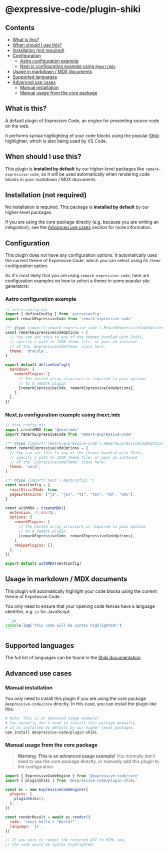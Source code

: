 # @expressive-code/plugin-shiki

## Contents

- [What is this?](#what-is-this)
- [When should I use this?](#when-should-i-use-this)
- [Installation (not required)](#installation-not-required)
- [Configuration](#configuration)
  - [Astro configuration example](#astro-configuration-example)
  - [Next.js configuration example using `@next/mdx`](#nextjs-configuration-example-using-nextmdx)
- [Usage in markdown / MDX documents](#usage-in-markdown--mdx-documents)
- [Supported languages](#supported-languages)
- [Advanced use cases](#advanced-use-cases)
  - [Manual installation](#manual-installation)
  - [Manual usage from the core package](#manual-usage-from-the-core-package)

## What is this?

A default plugin of Expressive Code, an engine for presenting source code on the web.

It performs syntax highlighting of your code blocks using the popular [Shiki](https://shiki.matsu.io/) highlighter, which is also being used by VS Code.

## When should I use this?

This plugin is **installed by default** by our higher-level packages like `remark-expressive-code`, so it will be used automatically when rendering code blocks in your markdown / MDX documents.

## Installation (not required)

No installation is required. This package is **installed by default** by our higher-level packages.

If you are using the core package directly (e.g. because you are writing an integration), see the [Advanced use cases](#advanced-use-cases) section for more information.

## Configuration

This plugin does not have any configuration options. It automatically uses the current theme of Expressive Code, which you can select using its `theme` configuration option.

As it's most likely that you are using `remark-expressive-code`, here are configuration examples on how to select a theme in some popular site generators:

### Astro configuration example

```js
// astro.config.mjs
import { defineConfig } from 'astro/config'
import remarkExpressiveCode from 'remark-expressive-code'

/** @type {import('remark-expressive-code').RemarkExpressiveCodeOptions} */
const remarkExpressiveCodeOptions = {
  // You can set this to any of the themes bundled with Shiki,
  // specify a path to JSON theme file, or pass an instance
  // of the `ExpressiveCodeTheme` class here:
  theme: 'dracula',
}

export default defineConfig({
  markdown: {
    remarkPlugins: [
      // The nested array structure is required to pass options
      // to a remark plugin
      [remarkExpressiveCode, remarkExpressiveCodeOptions],
    ],
  },
})
```

### Next.js configuration example using `@next/mdx`

```js
// next.config.mjs
import createMDX from '@next/mdx'
import remarkExpressiveCode from 'remark-expressive-code'

/** @type {import('remark-expressive-code').RemarkExpressiveCodeOptions} */
const remarkExpressiveCodeOptions = {
  // You can set this to any of the themes bundled with Shiki,
  // specify a path to JSON theme file, or pass an instance
  // of the `ExpressiveCodeTheme` class here:
  theme: 'nord',
}

/** @type {import('next').NextConfig} */
const nextConfig = {
  reactStrictMode: true,
  pageExtensions: ["js", "jsx", "ts", "tsx", "md", "mdx"],
}

const withMDX = createMDX({
  extension: /\.mdx?$/,
  options: {
    remarkPlugins: [
      // The nested array structure is required to pass options
      // to a remark plugin
      [remarkExpressiveCode, remarkExpressiveCodeOptions],
    ],
    rehypePlugins: [],
  },
})

export default withMDX(nextConfig)
```

## Usage in markdown / MDX documents

This plugin will automatically highlight your code blocks using the current theme of Expressive Code.

You only need to ensure that your opening code fences have a language identifier, e.g. `js` for JavaScript:

````md
```js
console.log('This code will be syntax highlighted!')
```
````

## Supported languages

The full list of languages can be found in the [Shiki documentation](https://github.com/shikijs/shiki/blob/main/docs/languages.md#all-languages).

## Advanced use cases

### Manual installation

You only need to install this plugin if you are using the core package `@expressive-code/core` directly. In this case, you can install the plugin like this:

```bash
# Note: This is an advanced usage example!
# You normally don't need to install this package manually,
# it is installed by default by our higher-level packages.
npm install @expressive-code/plugin-shiki
```

### Manual usage from the core package

> **Warning**:
> **This is an advanced usage example!** You normally don't need to use the core package directly, or manually add this plugin to the configuration.

```js
import { ExpressiveCodeEngine } from '@expressive-code/core'
import { pluginShiki } from '@expressive-code/plugin-shiki'

const ec = new ExpressiveCodeEngine({
  plugins: [
    pluginShiki(),
  ],
})

const renderResult = await ec.render({
  code: 'const hello = "World!"',
  language: 'js',
})

// If you were to render the returned AST to HTML now,
// the code would be syntax highlighted.
```
